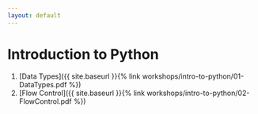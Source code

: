 ```yaml
---
layout: default
---
```


# Introduction to Python

1. [Data Types]({{ site.baseurl }}{% link workshops/intro-to-python/01-DataTypes.pdf %})
2. [Flow Control]({{ site.baseurl }}{% link workshops/intro-to-python/02-FlowControl.pdf  %})
